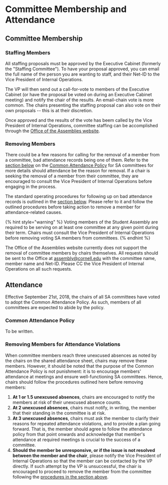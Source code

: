 # Committee Membership and Attendance

## Committee Membership

### Staffing Members

All staffing proposals must be approved by the Executive Cabinet \(formerly the "Staffing Committee"\). To have your proposal approved, you can email the full name of the person you are wanting to staff, and their Net-ID to the Vice President of Internal Operations.

The VP will then send out a call-for-vote to members of the Executive Cabinet \(or have the proposal be voted on during an Executive Cabinet meeting\) and notify the chair of the results. An email-chain vote is more common. The chairs presenting the staffing proposal can also vote on their own proposals -- this is at their discretion.

Once approved and the results of the vote has beem called by the Vice President of Internal Operations, committee staffing can be accomplished through the [Office of the Assemblies website](https://assembly.cornell.edu).

### Removing Members

There could be a few reasons for calling for the removal of a member from a committee, bad attendance records being one of them. Refer to the [section below](committee-attendance.md#attendance) on the [Common Attendance Policy](committee-attendance.md#common-attendance-policy) for SA committees for more details should attendance be the reason for removal.  If a chair is seeking the removal of a member from their committee, they are encouraged to consult the Vice President of Internal Operations before engaging in the process.

The standard operating procedures for following up on bad attendance records is outlined in the [section below](committee-attendance.md#attendance). Please refer to it and follow the outlined procedures before taking action to remove a member for attendance-related causes.

{% hint style="warning" %}
Voting members of the Student Assembly are required to be serving on at least one committee at any given point during their term. Chairs must consult the Vice President of Internal Operations before removing voting SA members from committees.
{% endhint %}

The Office of the Assemblies website currently does not support the removal of committee members by chairs themselves. All requests should be sent to the Office at assembly@cornell.edu with the committee name, member name and Net-ID. Please CC the Vice President of Internal Operations on all such requests.

## Attendance

Effective September 21st, 2018, the chairs of all SA committees have voted to adopt the Common Attendance Policy. As such, members of all committees are expected to abide by the policy.

### Common Attendance Policy

To be written.

### Removing Members for Attendance Violations

When committee members reach three unexcused absences as noted by the chairs on the shared attendance sheet, chairs may remove these members. However, it should be noted that the purpose of the Common Attendance Policy is not punishment: it is to encourage members' attendance at meetings and ensure well-functioning SA committees. Hence, chairs should follow the procedures outlined here before removing members:

1. **At 1 or 1.5 unexcused absences**, chairs are encouraged to notify the members at risk of their unexcused absence counts.
2. **At 2 unexcused absences**, chairs must notify, in writing, the member that their standing in the committee is at risk.
3. **At 3 unexcused absences**, chairs must ask the member to clarify their reasons for repeated attendance violations, and to provide a plan going forward. That is, the member should agree to follow the attendance policy from that point onwards and acknowledge that member's attendance at required meetings is crucial to the success of a committee.
4. **Should the member be unresponsive, or if the issue is not resolved between the member and the chair**, please notify the Vice President of Internal Operations so that the member can be contacted by the VP directly. If such attempt by the VP is unsuccessful, the chair is encouraged to proceed to remove the member from the committee following the [procedures in the section above](committee-attendance.md#removing-members).



